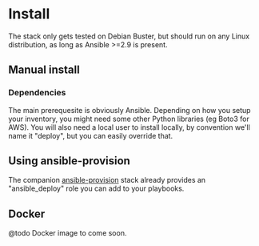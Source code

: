 # Install
The stack only gets tested on Debian Buster, but should run on any Linux distribution, as long as Ansible >=2.9 is present.
## Manual install

### Dependencies
The main prerequesite is obviously Ansible. Depending on how you setup your inventory, you might need some other Python libraries (eg Boto3 for AWS).
You will also need a local user to install locally, by convention we'll name it "deploy", but you can easily override that.

## Using ansible-provision
The companion [ansible-provision](https://github.com/codeenigma/ansible-provision) stack already provides an "ansible_deploy" role you can add to your playbooks.

## Docker
@todo Docker image to come soon.
